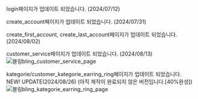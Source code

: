 login페이지가 업데이트 되었습니다. (2024/07/12)

create_account페이지가 업데이트 되었습니다. (2024/07/31)

create_first_account, create_last_account페이지가 업데이트 되었습니다. (2024/08/02)

customer_service페이지가 업데이트 되었습니다. (2024/08/13)
![블링bling_customer_service_page](https://github.com/user-attachments/assets/84cb4bd1-7da5-407a-b132-e61ed0403b89)

kategorie/customer_kategorie_earring_ring페이지가 업데이트 되었습니다. NEW! UPDATE(2024/08/26)
(아직 제작이 완료되지 않은 버전입니다.[40%완성])
![블링bling_kategorie_earring_ring_page](https://github.com/user-attachments/assets/8f757322-77b0-4770-b05d-0b05c7cc216b)
